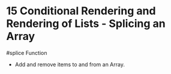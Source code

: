 # 15 Conditional Rendering and Rendering of Lists - Splicing an Array

#splice Function
- Add and remove items to and from an Array.